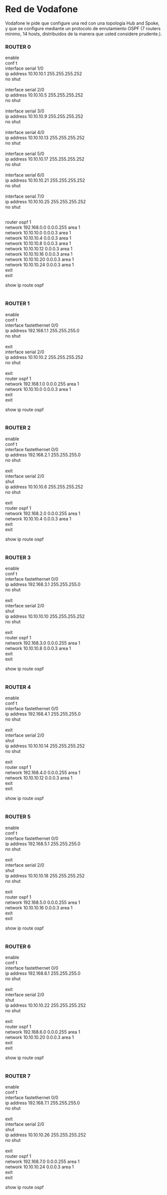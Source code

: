 # Red de Vodafone

Vodafone le pide que configure una red con una topología Hub and Spoke, y que se
configure mediante un protocolo de enrutamiento OSPF (7 routers mínimo, 14 hosts,
distribuidos de la manera que usted considere prudente.).<br/>


### ROUTER 0
enable<br/>
conf t<br/>
interface serial 1/0<br/>
ip address 10.10.10.1 255.255.255.252<br/>
no shut<br/><br/>
interface serial 2/0<br/>
ip address 10.10.10.5 255.255.255.252<br/>
no shut<br/><br/>
interface serial 3/0<br/>
ip address 10.10.10.9 255.255.255.252<br/>
no shut<br/><br/>
interface serial 4/0<br/>
ip address 10.10.10.13 255.255.255.252<br/>
no shut<br/><br/>
interface serial 5/0<br/>
ip address 10.10.10.17 255.255.255.252<br/>
no shut<br/><br/>
interface serial 6/0<br/>
ip address 10.10.10.21 255.255.255.252<br/>
no shut<br/><br/>
interface serial 7/0<br/>
ip address 10.10.10.25 255.255.255.252<br/>
no shut<br/><br/>

router ospf 1<br/>
network 192.168.0.0 0.0.0.255 area 1<br/>
network 10.10.10.0 0.0.0.3 area 1<br/>
network 10.10.10.4 0.0.0.3 area 1<br/>
network 10.10.10.8 0.0.0.3 area 1<br/>
network 10.10.10.12 0.0.0.3 area 1<br/>
network 10.10.10.16 0.0.0.3 area 1<br/>
network 10.10.10.20 0.0.0.3 area 1<br/>
network 10.10.10.24 0.0.0.3 area 1<br/>
exit<br/>
exit<br/>

show ip route ospf<br/><br/>


### ROUTER 1
enable<br/>
conf t<br/>
interface fastethernet 0/0<br/>
ip address 192.168.1.1 255.255.255.0<br/>
no shut<br/><br/>
exit<br/>
interface serial 2/0<br/>
ip address 10.10.10.2 255.255.255.252<br/>
no shut<br/><br/>
exit<br/>
router ospf 1<br/>
network 192.168.1.0 0.0.0.255 area 1<br/>
network 10.10.10.0 0.0.0.3 area 1<br/>
exit<br/>
exit<br/>

show ip route ospf<br/><br/>

### ROUTER 2
enable<br/>
conf t<br/>
interface fastethernet 0/0<br/>
ip address 192.168.2.1 255.255.255.0<br/>
no shut<br/><br/>
exit<br/>
interface serial 2/0<br/>
shut<br/>
ip address 10.10.10.6 255.255.255.252<br/>
no shut<br/><br/>
exit<br/>
router ospf 1<br/>
network 192.168.2.0 0.0.0.255 area 1<br/>
network 10.10.10.4 0.0.0.3 area 1<br/>
exit<br/>
exit<br/>

show ip route ospf<br/><br/>

### ROUTER 3
enable<br/>
conf t<br/>
interface fastethernet 0/0<br/>
ip address 192.168.3.1 255.255.255.0<br/>
no shut<br/><br/>
exit<br/>
interface serial 2/0<br/>
shut<br/>
ip address 10.10.10.10 255.255.255.252<br/>
no shut<br/><br/>
exit<br/>
router ospf 1<br/>
network 192.168.3.0 0.0.0.255 area 1<br/>
network 10.10.10.8 0.0.0.3 area 1<br/>
exit<br/>
exit<br/>

show ip route ospf<br/><br/>

### ROUTER 4
enable<br/>
conf t<br/>
interface fastethernet 0/0<br/>
ip address 192.168.4.1 255.255.255.0<br/>
no shut<br/><br/>
exit<br/>
interface serial 2/0<br/>
shut<br/>
ip address 10.10.10.14 255.255.255.252<br/>
no shut<br/><br/>
exit<br/>
router ospf 1<br/>
network 192.168.4.0 0.0.0.255 area 1<br/>
network 10.10.10.12 0.0.0.3 area 1<br/>
exit<br/>
exit<br/>

show ip route ospf<br/><br/>

### ROUTER 5
enable<br/>
conf t<br/>
interface fastethernet 0/0<br/>
ip address 192.168.5.1 255.255.255.0<br/>
no shut<br/><br/>
exit<br/>
interface serial 2/0<br/>
shut<br/>
ip address 10.10.10.18 255.255.255.252<br/>
no shut<br/><br/>
exit<br/>
router ospf 1<br/>
network 192.168.5.0 0.0.0.255 area 1<br/>
network 10.10.10.16 0.0.0.3 area 1<br/>
exit<br/>
exit<br/>

show ip route ospf<br/><br/>

### ROUTER 6
enable<br/>
conf t<br/>
interface fastethernet 0/0<br/>
ip address 192.168.6.1 255.255.255.0<br/>
no shut<br/><br/>
exit<br/>
interface serial 2/0<br/>
shut<br/>
ip address 10.10.10.22 255.255.255.252<br/>
no shut<br/><br/>
exit<br/>
router ospf 1<br/>
network 192.168.6.0 0.0.0.255 area 1<br/>
network 10.10.10.20 0.0.0.3 area 1<br/>
exit<br/>
exit<br/>

show ip route ospf<br/><br/>

### ROUTER 7
enable<br/>
conf t<br/>
interface fastethernet 0/0<br/>
ip address 192.168.7.1 255.255.255.0<br/>
no shut<br/><br/>
exit<br/>
interface serial 2/0<br/>
shut<br/>
ip address 10.10.10.26 255.255.255.252<br/>
no shut<br/><br/>
exit<br/>
router ospf 1<br/>
network 192.168.7.0 0.0.0.255 area 1<br/>
network 10.10.10.24 0.0.0.3 area 1<br/>
exit<br/>
exit<br/>

show ip route ospf<br/><br/>

